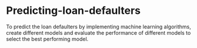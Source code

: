 # Predicting-loan-defaulters
To predict the loan defaulters by implementing machine learning algorithms, create different models and evaluate the performance of different models to select the best performing model.
